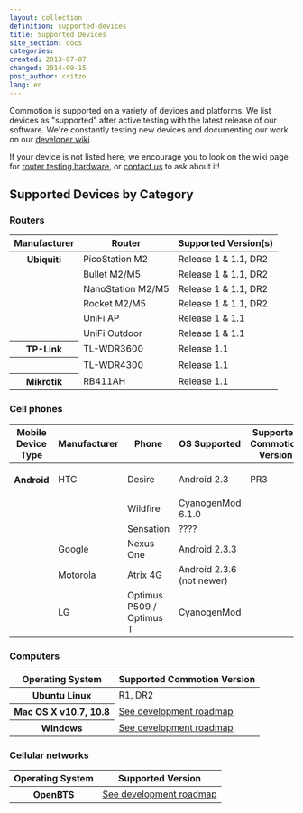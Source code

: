 ```yaml
---
layout: collection
definition: supported-devices
title: Supported Devices
site_section: docs
categories: 
created: 2013-07-07
changed: 2014-09-15
post_author: critzo
lang: en
---
```


<p>Commotion is supported on a variety of devices and platforms. We list devices as "supported" after active testing with the latest release of our software. We're constantly testing new devices and documenting our work on our <a href="https://wiki.commotionwireless.net">developer wiki</a>.</p>

<p>If your device is not listed here, we encourage you to look on the wiki page for <a href="https://wiki.commotionwireless.net/doku.php?id=development_resources:router:hardware_in_testing">router testing hardware</a>, or <a href="/contact">contact us</a> to ask about it!</p>

<h2>Supported Devices by Category</h2>

<h3 id="routers">Routers</h3>

<table class="files list" summary="Commotion supported routers by manufacturer">
	<thead>
		<tr>
			<th scope="col">Manufacturer</th>
			<th scope="col">Router</th>
			<th scope="col">Supported Version(s)</th>
		</tr>
	</thead>
	<tbody>
		<tr>
			<th>Ubiquiti</th>
			<td>PicoStation M2</td>
			<td>Release 1 & 1.1, DR2</td>
		</tr>
		<tr>
			<td>&nbsp;</td>
			<td>Bullet M2/M5</td>
			<td>Release 1 & 1.1, DR2</td>
		</tr>
		<tr>
			<td>&nbsp;</td>
			<td>NanoStation M2/M5</td>
			<td>Release 1 & 1.1, DR2</td>
		</tr>
		<tr>
			<td>&nbsp;</td>
			<td>Rocket M2/M5</td>
			<td>Release 1 & 1.1, DR2</td>
		</tr>
		<tr>
			<td>&nbsp;</td>
			<td>UniFi AP</td>
			<td>Release 1 & 1.1</td>
		</tr>
		<tr>
			<td>&nbsp;</td>
			<td>UniFi Outdoor</td>
			<td>Release 1 & 1.1</td>
		</tr>
		<tr>
			<th>TP-Link</th>
			<td>TL-WDR3600</td>
			<td>Release 1.1</td>
		</tr>
		<tr>
			<th>&nbsp;</th>
			<td>TL-WDR4300</td>
			<td>Release 1.1</td>
		</tr>
		<tr>
			<th>Mikrotik</th>
			<td>RB411AH</td>
			<td>Release 1.1</td>
		</tr>
	</tbody>
</table>

<h3 id="phones">Cell phones</h3>

<table class="files list" summary="Commotion supported cell phones by mobile device type">
	<thead>
		<tr>
			<th scope="col">Mobile Device Type</th>
			<th scope="col">Manufacturer</th>
			<th scope="col">Phone</th>
			<th scope="col">OS Supported</th>
			<th scope="col">Supported Commotion Version</th>
		</tr>
	</thead>
	<tbody>
		<tr>
			<th>Android</th>
			<td>
			<p>HTC</p>
			</td>
			<td>Desire</td>
			<td>Android 2.3</td>
			<td class="rtecenter">PR3</td>
		</tr>
		<tr>
			<td>&nbsp;</td>
			<td>&nbsp;</td>
			<td>Wildfire</td>
			<td>CyanogenMod 6.1.0</td>
			<td>&nbsp;</td>
		</tr>
		<tr>
			<td>&nbsp;</td>
			<td>&nbsp;</td>
			<td>Sensation</td>
			<td>????</td>
			<td>&nbsp;</td>
		</tr>
		<tr>
			<td>&nbsp;</td>
			<td>Google</td>
			<td>Nexus One</td>
			<td>Android 2.3.3</td>
			<td>&nbsp;</td>
		</tr>
		<tr>
			<td>&nbsp;</td>
			<td>Motorola</td>
			<td>Atrix 4G</td>
			<td>Android 2.3.6 (not newer)</td>
			<td>&nbsp;</td>
		</tr>
		<tr>
			<td>&nbsp;</td>
			<td>LG</td>
			<td>Optimus P509 / Optimus T</td>
			<td>CyanogenMod</td>
			<td>&nbsp;</td>
		</tr>
	</tbody>
</table>

<h3 id="computers">Computers</h3>

<table class="files list" summary="Commotion supported desktop and laptop supported computers by operating system">
	<thead>
		<tr>
			<th scope="col">Operating System</th>
			<th scope="col">Supported Commotion Version</th>
		</tr>
	</thead>
	<tbody>
		<tr>
			<th>Ubuntu Linux</th>
			<td class="rtecenter">R1, DR2</td>
		</tr>
		<tr>
			<th>Mac OS X v10.7, 10.8</th>
			<td class="rtecenter"><a href="https://wiki.commotionwireless.net/doku.php/project_scope/development_roadmap">See development roadmap</a></td>
		</tr>
		<tr>
			<th>Windows</th>
			<td class="rtecenter"><a href="https://wiki.commotionwireless.net/doku.php/project_scope/development_roadmap">See development roadmap</a></td>
		</tr>
	</tbody>
</table>

<h3 id="cellular">Cellular networks</h3>

<table class="files list" summary="Commotion supported open cellular network devices">
	<thead>
		<tr>
			<th scope="col">Operating System</th>
			<th scope="col">Supported Version</th>
		</tr>
	</thead>
	<tbody>
		<tr>
			<th>OpenBTS</th>
			<td class="rtecenter"><a href="https://wiki.commotionwireless.net/doku.php/project_scope/development_roadmap">See development roadmap</a></td>
		</tr>
	</tbody>
</table>
 
